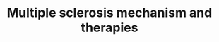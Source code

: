 ---
annotations:
- id: CL:0000236
  parent: native cell
  type: Cell Type Ontology
  value: B cell
- id: CL:0000545
  parent: native cell
  type: Cell Type Ontology
  value: T-helper 1 cell
- id: CL:0000625
  parent: native cell
  type: Cell Type Ontology
  value: CD8-positive, alpha-beta T cell
- id: CL:0000128
  parent: animal cell
  type: Cell Type Ontology
  value: oligodendrocyte
- id: DOID:2377
  parent: central nervous system disease
  type: Disease Ontology
  value: multiple sclerosis
- id: CL:0000540
  parent: animal cell
  type: Cell Type Ontology
  value: neuron
- id: CL:0000899
  parent: native cell
  type: Cell Type Ontology
  value: T-helper 17 cell
- id: CL:0000542
  parent: native cell
  type: Cell Type Ontology
  value: lymphocyte
- id: CL:0000084
  parent: native cell
  type: Cell Type Ontology
  value: T cell
- id: CL:0000145
  parent: native cell
  type: Cell Type Ontology
  value: professional antigen presenting cell
- id: CL:0000235
  parent: native cell
  type: Cell Type Ontology
  value: macrophage
authors:
- Eweitz
citedin: ''
communities: []
description: This diagram shows the immunopathogenesis of multiple sclerosis (MS)
  and therapeutic targets.  Available therapies for MS act through a range of mechanisms,
  including pleiotropic effects, immune cell depletion, inhibition of proliferation,
  and blockade of cell migration.  These intervene at various stages of the inflammatory
  process.   Treatments exert their effects across the peripheral immune system, the
  blood–brain barrier, and within the central nervous system (CNS) itself.  Inspired
  by Figure 1 in [Bierhansl et al. (2022)](https://pmc.ncbi.nlm.nih.gov/articles/PMC9169033/).
last-edited: 2025-05-11
ndex: null
organisms:
- Homo sapiens
redirect_from:
- /index.php/Pathway:WP5540
- /instance/WP5540
- /instance/WP5540_r139009
revision: r139009
schema-jsonld:
- '@context': https://schema.org/
  '@id': https://wikipathways.github.io/pathways/WP5540.html
  '@type': Dataset
  creator:
    '@type': Organization
    name: WikiPathways
  description: This diagram shows the immunopathogenesis of multiple sclerosis (MS)
    and therapeutic targets.  Available therapies for MS act through a range of mechanisms,
    including pleiotropic effects, immune cell depletion, inhibition of proliferation,
    and blockade of cell migration.  These intervene at various stages of the inflammatory
    process.   Treatments exert their effects across the peripheral immune system,
    the blood–brain barrier, and within the central nervous system (CNS) itself.  Inspired
    by Figure 1 in [Bierhansl et al. (2022)](https://pmc.ncbi.nlm.nih.gov/articles/PMC9169033/).
  keywords:
  - Alemtuzumab
  - BTK
  - CD52
  - Cladribine
  - Dimethylfumarate
  - Diroximelfumarate
  - Evobrutinib
  - Fingolimod
  - Glatiramer acetate
  - ITGA4
  - ITGB1
  - Interferon-beta
  - MS4A1
  - Natalizumab
  - Ocrelizumab
  - Ofatumumab
  - Ozanimod
  - Ponesimod
  - Rituximab
  - S1PR1
  - S1PR3
  - S1PR4
  - S1PR5
  - Siponimod
  - Teriflunomide
  - Tolebrutinib
  license: CC0
  name: Multiple sclerosis mechanism and therapies
seo: CreativeWork
title: Multiple sclerosis mechanism and therapies
wpid: WP5540
---